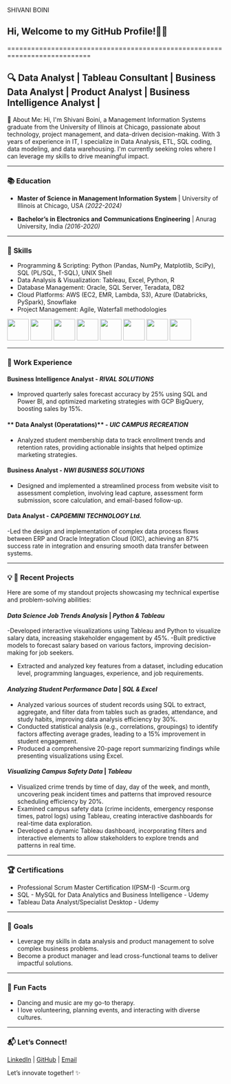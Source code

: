 SHIVANI BOINI
## Hi, Welcome to my GitHub Profile!👋🚀
===========================================================================
## 🔍 Data Analyst | Tableau Consultant | Business Data Analyst | Product Analyst | Business Intelligence Analyst |
📖 About Me:
Hi, I'm Shivani Boini, a Management Information Systems graduate from the University of Illinois at Chicago, passionate about technology, project management, and data-driven decision-making. With 3 years of experience in IT, I specialize in Data Analysis, ETL, SQL coding, data modeling, and data warehousing. I'm currently seeking roles where I can leverage my skills to drive meaningful impact.


---
### 📚 **Education**
- **Master of Science in Management Information System** | University of Illinois at Chicago, USA _(2022-2024)_

- **Bachelor’s in Electronics and Communications Engineering** | Anurag University, India _(2016-2020)_
  

---
### 🌟 **Skills**
- Programming & Scripting: Python (Pandas, NumPy, Matplotlib, SciPy), SQL (PL/SQL, T-SQL), UNIX Shell
- Data Analysis & Visualization: Tableau, Excel, Python, R
- Database Management: Oracle, SQL Server, Teradata, DB2
- Cloud Platforms: AWS (EC2, EMR, Lambda, S3), Azure (Databricks, PySpark), Snowflake
- Project Management: Agile, Waterfall methodologies

<code><img height="50" src="https://www.vectorlogo.zone/logos/python/python-ar21.svg"></code>
<code><img height="50" src="https://www.vectorlogo.zone/logos/google_cloud/google_cloud-ar21.svg"></code>
<code><img height="50" src="https://www.vectorlogo.zone/logos/mysql/mysql-ar21.svg"></code>
<code><img height="50" src="https://www.vectorlogo.zone/logos/amazon_aws/amazon_aws-ar21.svg"></code>
<code><img height="50" src="https://www.vectorlogo.zone/logos/mongodb/mongodb-ar21.svg"></code>
<code><img height="50" src="https://www.vectorlogo.zone/logos/w3_html5/w3_html5-ar21.svg"></code>
<code><img height="50" src="https://www.vectorlogo.zone/logos/r-project/r-project-ar21.svg"></code>
<code><img height="50" src="https://www.vectorlogo.zone/logos/tableau/"></code>


---
### **💼 Work Experience**
#### **Business Intelligence Analyst** - *RIVAL SOLUTIONS*
- Improved quarterly sales forecast accuracy by 25% using SQL and Power BI, and optimized marketing strategies with GCP BigQuery, boosting sales by 15%.
 
#### ** Data Analyst (Operatations)** - *UIC CAMPUS RECREATION*
- Analyzed student membership data to track enrollment trends and retention rates, providing actionable insights that helped optimize marketing strategies.

#### **Business Analyst** - *NWI BUSINESS SOLUTIONS*
- Designed and implemented a streamlined process from website visit to assessment completion, involving lead capture, assessment form submission, score calculation, and email-based follow-up.

####  **Data Analyst** - *CAPGEMINI TECHNOLOGY Ltd.*
-Led the design and implementation of complex data process flows between ERP and Oracle Integration Cloud (OIC), achieving an 87% success rate in integration and ensuring smooth data transfer between systems.


---
### 💡 **🚀 Recent Projects**
Here are some of my standout projects showcasing my technical expertise and problem-solving abilities:
#### *Data Science Job Trends Analysis* | *Python & Tableau*
-Developed interactive visualizations using Tableau and Python to visualize salary data, increasing stakeholder engagement by 45%.
-Built predictive models to forecast salary based on various factors, improving decision-making for job seekers.
- Extracted and analyzed key features from a dataset, including education level, programming languages, experience, and job requirements.

#### *Analyzing Student Performance Data* | *SQL & Excel*
- Analyzed various sources of student records using SQL to extract, aggregate, and filter data from tables such as grades, attendance, and study habits, improving data analysis efficiency by 30%.
- Conducted statistical analysis (e.g., correlations, groupings) to identify factors affecting average grades, leading to a 15% improvement in student engagement.
- Produced a comprehensive 20-page report summarizing findings while presenting visualizations using Excel.

#### *Visualizing Campus Safety Data* | *Tableau*
- Visualized crime trends by time of day, day of the week, and month, uncovering peak incident times and patterns that improved resource scheduling efficiency by 20%.
- Examined campus safety data (crime incidents, emergency response times, patrol logs) using Tableau, creating interactive dashboards for real-time data exploration.
- Developed a dynamic Tableau dashboard, incorporating filters and interactive elements to allow stakeholders to explore trends and patterns in real time.


---
### 🏆 **Certifications**
- Professional Scrum Master Certification I(PSM-I) -Scurm.org
- SQL - MySQL for Data Analytics and Business Intelligence - Udemy
- Tableau Data Analyst/Specialist Desktop - Udemy


---
### 🎯 **Goals**
- Leverage my skills in data analysis and product management to solve complex business problems.
- Become a product manager and lead cross-functional teams to deliver impactful solutions.


---
### 🌟 **Fun Facts**
- Dancing and music are my go-to therapy.
- I love volunteering, planning events, and interacting with diverse cultures.


---
### 📬 **Let’s Connect!**
[LinkedIn](www.linkedin.com/in/shivani-boini) | [GitHub](https://github.com/shivani-boini) | [Email](mailto:shivaniboinioff@gmail.com)

Let’s innovate together! ✨
<!---
ManoTeja4858/ManoTeja4858 is a ✨ special ✨ repository because its `README.md` (this file) appears on your GitHub profile.
You can click the Preview link to take a look at your changes.
--->
